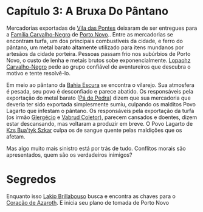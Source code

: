 <!-- TITLE: Capítulo 3: A Bruxa Do Pântano -->
<!-- SUBTITLE: Visão geral sobre Capítulo 3: A Bruxa Do Pântano -->

# Capítulo 3: A Bruxa Do Pântano
Mercadorias exportadas de [Vila das Pontes]() deixaram de ser entregues para a [Família Carvalho-Negro]() de [Porto Novo]().. Entre as mercadorias se encontram turfa, um dos principais combustíveis da cidade, e ferro do pântano, um metal barato altamente utilizado para itens mundanos por artesãos da cidade porteira. Pessoas passam frio nos subúrbios de Porto Novo, o custo de lenha e metais brutos sobe exponencialmente. [Lopaohz Carvalho-Negro]() pede ao grupo confiável de aventureiros que descubra o motivo e tente resolvê-lo.

Em meio ao pântano da [Bahia Escura]() se encontra o vilarejo. Sua atmosfera é pesada, seu povo é desconfiado e parece abatido. Os responsáveis pela exportação do metal barato ([Pá de Pedra]()) dizem que sua mercadoria que deveria ter sido exportada simplesmente sumiu, culpando os malditos Povo Lagarto que infestam o pântano. Os responsáveis pela exportação da turfa (os irmão [Glergécio]() e [Vabrud Coletor]()), parecem cansados e doentes, dizem estar descansando, mas voltaram a produzir em breve. O Povo Lagarto de [Kzs Bua'tyk Szkar]() culpa os de sangue quente pelas maldições que os afetam. 

Mas algo muito mais sinistro está por trás de tudo. Conflitos morais são apresentados, quem são os verdadeiros inimigos?

# Segredos
Enquanto isso [Lakip Brillabouso]() busca e encontra as chaves para o [Coração de Azaroth](). E inicia seu plano de tomada de Porto Novo 


